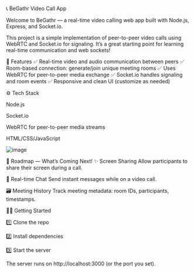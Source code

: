 📞 BeGathr Video Call App

Welcome to BeGathr — a real-time video calling web app built with Node.js, Express, and Socket.io.






This project is a simple implementation of peer-to-peer video calls using WebRTC and Socket.io for signaling. It’s a great starting point for learning real-time communication and web sockets!










🚀 Features
✅ Real-time video and audio communication between peers
✅ Room-based connection: generate/join unique meeting rooms
✅ Uses WebRTC for peer-to-peer media exchange
✅ Socket.io handles signaling and room events
✅ Responsive and clean UI (customize as needed)





⚙️ Tech Stack

Node.js

Socket.io

WebRTC for peer-to-peer media streams

HTML/CSS/JavaScript





![image](https://github.com/user-attachments/assets/d2577311-b74a-4673-bf48-5e7baeab2d58)

📅 Roadmap — What’s Coming Next!
✨ Screen Sharing
Allow participants to share their screen during a call.

💬 Real-time Chat
Send instant messages while on a video call.

🗃️ Meeting History
Track meeting metadata: room IDs, participants, timestamps.







🏃‍♂️ Getting Started

1️⃣ Clone the repo

2️⃣ Install dependencies

3️⃣ Start the server

The server runs on http://localhost:3000 (or the port you set).
